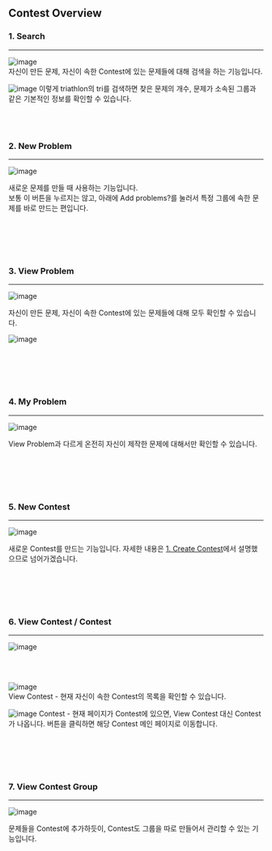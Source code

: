 ## Contest Overview

### 1. Search
---
![image](https://user-images.githubusercontent.com/79046106/203705483-aa476d8b-383d-4c2b-a986-c1afbbff9a7f.png)  
자신이 만든 문제, 자신이 속한 Contest에 있는 문제들에 대해 검색을 하는 기능입니다.  

![image](https://user-images.githubusercontent.com/79046106/203705743-d5bfc99e-4b2a-4334-afcc-6a53852f29d4.png)
이렇게 triathlon의 tri를 검색하면 찾은 문제의 개수, 문제가 소속된 그룹과 같은 기본적인 정보를 확인할 수 있습니다.
<br/>
<br/>
<br/>
<br/>

### 2. New Problem
---
![image](https://user-images.githubusercontent.com/79046106/203706137-1c9c51d9-ad01-4337-8f70-c8b8517e0f7d.png)

새로운 문제를 만들 때 사용하는 기능입니다.  
보통 이 버튼을 누르지는 않고, 아래에 Add problems?를 눌러서 특정 그룹에 속한 문제를 바로 만드는 편입니다.

<br/>
<br/>
<br/>
<br/>

### 3. View Problem
---
![image](https://user-images.githubusercontent.com/79046106/203706431-20059e61-4c07-4604-8a15-22585555a325.png)

자신이 만든 문제, 자신이 속한 Contest에 있는 문제들에 대해 모두 확인할 수 있습니다.

![image](https://user-images.githubusercontent.com/79046106/203707245-1e4d35b4-2f52-4156-9ffe-4d6490bcc6f4.png)

<br/>
<br/>
<br/>
<br/>

### 4. My Problem
---
![image](https://user-images.githubusercontent.com/79046106/203711479-8f2aca21-6476-473d-ae27-cad417804313.png)

View Problem과 다르게 온전히 자신이 제작한 문제에 대해서만 확인할 수 있습니다.

<br/>
<br/>
<br/>
<br/>

### 5. New Contest
---
![image](https://user-images.githubusercontent.com/79046106/203712541-cb3b51cc-78b7-4d26-8220-4fcf09b226d8.png)

새로운 Contest를 만드는 기능입니다. 자세한 내용은 [1. Create Contest](https://github.com/kauKoala/Codeforces-polygon/tree/main/Codeforces-Polygon/1.%20Create%20Contest#readme)에서 설명했으므로 넘어가겠습니다.

<br/>
<br/>
<br/>
<br/>

### 6. View Contest / Contest
---
![image](https://user-images.githubusercontent.com/79046106/203713674-1baa95ab-0321-435d-90cb-f0cd6ae6c020.png)

<br/>
<br/>

![image](https://user-images.githubusercontent.com/79046106/203714636-1652acc7-3fb3-4b7e-abe7-39cedc17f5e8.png)  
View Contest - 현재 자신이 속한 Contest의 목록을 확인할 수 있습니다.  

![image](https://user-images.githubusercontent.com/79046106/203714821-3ba8fbeb-8626-4765-8939-1e9b53c58eb8.png)
Contest - 현재 페이지가 Contest에 있으면, View Contest 대신 Contest가 나옵니다. 버튼을 클릭하면 해당 Contest 메인 페이지로 이동합니다.  

<br/>
<br/>
<br/>
<br/>

### 7. View Contest Group
---
![image](https://user-images.githubusercontent.com/79046106/203714949-99b405bb-6a75-4d2f-9544-b7d5217d5fdf.png)

문제들을 Contest에 추가하듯이, Contest도 그룹을 따로 만들어서 관리할 수 있는 기능입니다.

